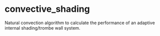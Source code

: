 # convective_shading
Natural convection algorithm to calculate the performance of an adaptive internal shading/trombe wall system. 
